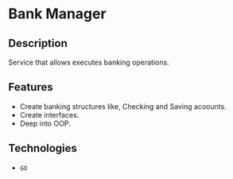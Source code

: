 # Bank Manager

## Description

Service that allows executes banking operations.

## Features

- Create banking structures like, Checking and Saving acoounts.
- Create interfaces.
- Deep into OOP.


## Technologies

* ``GO``
